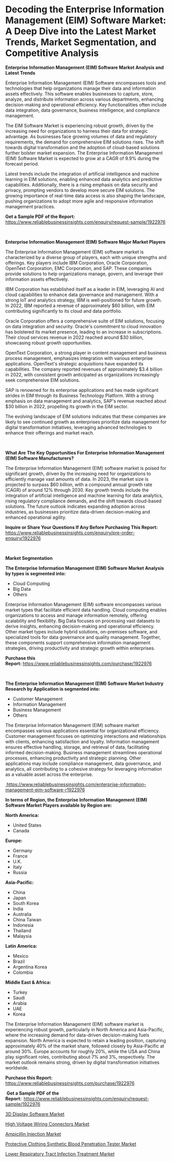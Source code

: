 <p><h1>Decoding the Enterprise Information Management (EIM) Software Market: A Deep Dive into the Latest Market Trends, Market Segmentation, and Competitive Analysis</h1></p><p><strong>Enterprise Information Management (EIM) Software Market Analysis and Latest Trends</strong></p>
<p><p>Enterprise Information Management (EIM) Software encompasses tools and technologies that help organizations manage their data and information assets effectively. This software enables businesses to capture, store, analyze, and distribute information across various departments, enhancing decision-making and operational efficiency. Key functionalities often include data integration, data governance, business intelligence, and compliance management.</p><p>The EIM Software Market is experiencing robust growth, driven by the increasing need for organizations to harness their data for strategic advantage. As businesses face growing volumes of data and regulatory requirements, the demand for comprehensive EIM solutions rises. The shift towards digital transformation and the adoption of cloud-based solutions further bolster market expansion. The Enterprise Information Management (EIM) Software Market is expected to grow at a CAGR of 9.9% during the forecast period.</p><p>Latest trends include the integration of artificial intelligence and machine learning in EIM solutions, enabling enhanced data analytics and predictive capabilities. Additionally, there is a rising emphasis on data security and privacy, prompting vendors to develop more secure EIM solutions. The growing importance of real-time data access is also shaping the landscape, pushing organizations to adopt more agile and responsive information management practices.</p></p>
<p><strong>Get a Sample PDF of the Report:&nbsp;</strong> <a href="https://www.reliablebusinessinsights.com/enquiry/request-sample/1922976?utm_campaign=84&utm_medium=2&utm_source=Github&utm_content=ia&utm_term=24102024&utm_id=enterprise-information-management-eim-software">https://www.reliablebusinessinsights.com/enquiry/request-sample/1922976</a></p>
<p>&nbsp;</p>
<p><strong>Enterprise Information Management (EIM) Software Major Market Players</strong></p>
<p><p>The Enterprise Information Management (EIM) software market is characterized by a diverse group of players, each with unique strengths and offerings. Key players include IBM Corporation, Oracle Corporation, OpenText Corporation, EMC Corporation, and SAP. These companies provide solutions to help organizations manage, govern, and leverage their information assets effectively.</p><p>IBM Corporation has established itself as a leader in EIM, leveraging AI and cloud capabilities to enhance data governance and management. With a strong IoT and analytics strategy, IBM is well-positioned for future growth. In 2022, IBM reported a revenue of approximately $60 billion, with EIM contributing significantly to its cloud and data portfolio.</p><p>Oracle Corporation offers a comprehensive suite of EIM solutions, focusing on data integration and security. Oracle's commitment to cloud innovation has bolstered its market presence, leading to an increase in subscriptions. Their cloud services revenue in 2022 reached around $30 billion, showcasing robust growth opportunities.</p><p>OpenText Corporation, a strong player in content management and business process management, emphasizes integration with various enterprise applications. OpenText's strategic acquisitions have expanded its capabilities. The company reported revenues of approximately $3.4 billion in 2022, with consistent growth anticipated as organizations increasingly seek comprehensive EIM solutions.</p><p>SAP is renowned for its enterprise applications and has made significant strides in EIM through its Business Technology Platform. With a strong emphasis on data management and analytics, SAP's revenue reached about $30 billion in 2022, propelling its growth in the EIM sector.</p><p>The evolving landscape of EIM solutions indicates that these companies are likely to see continued growth as enterprises prioritize data management for digital transformation initiatives, leveraging advanced technologies to enhance their offerings and market reach.</p></p>
<p>&nbsp;</p>
<p><strong>What Are The Key Opportunities For Enterprise Information Management (EIM) Software Manufacturers?</strong></p>
<p><p>The Enterprise Information Management (EIM) software market is poised for significant growth, driven by the increasing need for organizations to efficiently manage vast amounts of data. In 2023, the market size is projected to surpass $60 billion, with a compound annual growth rate (CAGR) of around 12% through 2030. Key growth trends include the integration of artificial intelligence and machine learning for data analytics, rising regulatory compliance demands, and the shift towards cloud-based solutions. The future outlook indicates expanding adoption across industries, as businesses prioritize data-driven decision-making and enhanced operational agility.</p></p>
<p><strong>Inquire or Share Your Questions If Any Before Purchasing This Report:</strong> <a href="https://www.reliablebusinessinsights.com/enquiry/pre-order-enquiry/1922976?utm_campaign=84&utm_medium=2&utm_source=Github&utm_content=ia&utm_term=24102024&utm_id=enterprise-information-management-eim-software">https://www.reliablebusinessinsights.com/enquiry/pre-order-enquiry/1922976</a></p>
<p>&nbsp;</p>
<p><strong>Market Segmentation</strong></p>
<p><strong>The Enterprise Information Management (EIM) Software Market Analysis by types is segmented into:</strong></p>
<p><ul><li>Cloud Computing</li><li>Big Data</li><li>Others</li></ul></p>
<p><p>Enterprise Information Management (EIM) software encompasses various market types that facilitate efficient data handling. Cloud computing enables organizations to access and manage information remotely, offering scalability and flexibility. Big Data focuses on processing vast datasets to derive insights, enhancing decision-making and operational efficiency. Other market types include hybrid solutions, on-premises software, and specialized tools for data governance and quality management. Together, these components support comprehensive information management strategies, driving productivity and strategic growth within enterprises.</p></p>
<p><strong>Purchase this Report:&nbsp;</strong><a href="https://www.reliablebusinessinsights.com/purchase/1922976?utm_campaign=84&utm_medium=2&utm_source=Github&utm_content=ia&utm_term=24102024&utm_id=enterprise-information-management-eim-software">https://www.reliablebusinessinsights.com/purchase/1922976</a></p>
<p>&nbsp;</p>
<p><strong>The Enterprise Information Management (EIM) Software Market Industry Research by Application is segmented into:</strong></p>
<p><ul><li>Customer Management</li><li>Information Management</li><li>Business Management</li><li>Others</li></ul></p>
<p><p>The Enterprise Information Management (EIM) software market encompasses various applications essential for organizational efficiency. Customer management focuses on optimizing interactions and relationships with clients, enhancing satisfaction and loyalty. Information management ensures effective handling, storage, and retrieval of data, facilitating informed decision-making. Business management streamlines operational processes, enhancing productivity and strategic planning. Other applications may include compliance management, data governance, and analytics, all contributing to a cohesive strategy for leveraging information as a valuable asset across the enterprise.</p></p>
<p><a href="https://www.reliablebusinessinsights.com/enterprise-information-management-eim-software-r1922976?utm_campaign=84&utm_medium=2&utm_source=Github&utm_content=ia&utm_term=24102024&utm_id=enterprise-information-management-eim-software">&nbsp;https://www.reliablebusinessinsights.com/enterprise-information-management-eim-software-r1922976</a></p>
<p><strong>In terms of Region, the Enterprise Information Management (EIM) Software Market Players available by Region are:</strong></p>
<p>
    <p> <strong> North America: </strong>
        <ul>
            <li>United States</li>
            <li>Canada</li>
        </ul>
        </p> 
    <p> <strong> Europe: </strong>
        <ul>
            <li>Germany</li>
            <li>France</li>
            <li>U.K.</li>
            <li>Italy</li>
            <li>Russia</li>
        </ul>
        </p> 
    <p> <strong> Asia-Pacific: </strong>
        <ul>
            <li>China</li>
            <li>Japan</li>
            <li>South Korea</li>
            <li>India</li>
            <li>Australia</li>
            <li>China Taiwan</li>
            <li>Indonesia</li>
            <li>Thailand</li>
            <li>Malaysia</li>
        </ul>
        </p> 
    <p> <strong> Latin America: </strong>
        <ul>
            <li>Mexico</li>
            <li>Brazil</li>
            <li>Argentina Korea</li>
            <li>Colombia</li>
        </ul>
        </p> 
    <p> <strong> Middle East & Africa: </strong>
        <ul>
            <li>Turkey</li>
            <li>Saudi</li>
            <li>Arabia</li>
            <li>UAE</li>
            <li>Korea</li>
        </ul>
    </p>
    </p>
<p><p>The Enterprise Information Management (EIM) software market is experiencing robust growth, particularly in North America and Asia-Pacific, where the increasing demand for data-driven decision-making fuels expansion. North America is expected to retain a leading position, capturing approximately 40% of the market share, followed closely by Asia-Pacific at around 30%. Europe accounts for roughly 20%, while the USA and China play significant roles, contributing about 7% and 3%, respectively. The market outlook remains strong, driven by digital transformation initiatives worldwide.</p></p>
<p><strong>Purchase this Report: </strong><a href="https://www.reliablebusinessinsights.com/purchase/1922976?utm_campaign=84&utm_medium=2&utm_source=Github&utm_content=ia&utm_term=24102024&utm_id=enterprise-information-management-eim-software">https://www.reliablebusinessinsights.com/purchase/1922976</a></p>
<p>&nbsp;<strong>Get a Sample PDF of the Report:&nbsp;&nbsp;</strong><a href="https://www.reliablebusinessinsights.com/enquiry/request-sample/1922976?utm_campaign=84&utm_medium=2&utm_source=Github&utm_content=ia&utm_term=24102024&utm_id=enterprise-information-management-eim-software">https://www.reliablebusinessinsights.com/enquiry/request-sample/1922976</a></p>
<p><strong></strong></p>
<p><p><a href="https://www.linkedin.com/pulse/3d-display-software-market-segmentation-applications-types-0nc4f?utm_campaign=84&utm_medium=2&utm_source=Github&utm_content=ia&utm_term=24102024&utm_id=enterprise-information-management-eim-software">3D Display Software Market</a></p><p><a href="https://github.com/dowsegmspivadlk/Market-Research-Report-List-1/blob/main/high-voltage-wiring-connectors-market.md?utm_campaign=84&utm_medium=2&utm_source=Github&utm_content=ia&utm_term=24102024&utm_id=enterprise-information-management-eim-software">High Voltage Wiring Connectors Market</a></p><p><a href="https://www.linkedin.com/pulse/navigating-global-ampicillin-injection-market-landscape-trends-l2ike?utm_campaign=84&utm_medium=2&utm_source=Github&utm_content=ia&utm_term=24102024&utm_id=enterprise-information-management-eim-software">Ampicillin Injection Market</a></p><p><a href="https://issuu.com/reportprime-2/docs/protective-clothing-synthetic-blood_aa9cc163ac3752?utm_campaign=84&utm_medium=2&utm_source=Github&utm_content=ia&utm_term=24102024&utm_id=enterprise-information-management-eim-software">Protective Clothing Synthetic Blood Penetration Tester Market</a></p><p><a href="https://github.com/fosters9adames/Market-Research-Report-List-1/blob/main/lower-respiratory-tract-infection-treatment-market.md?utm_campaign=84&utm_medium=2&utm_source=Github&utm_content=ia&utm_term=24102024&utm_id=enterprise-information-management-eim-software">Lower Respiratory Tract Infection Treatment Market</a></p></p>